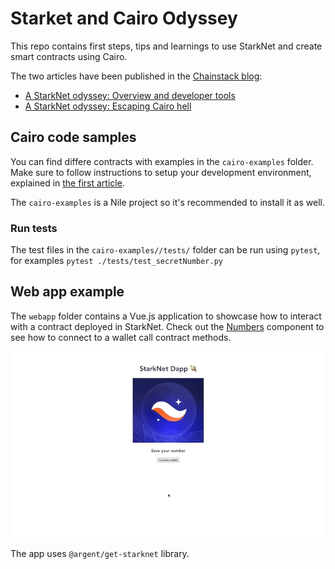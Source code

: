 # Starket and Cairo Odyssey

This repo contains first steps, tips and learnings to use StarkNet and create smart contracts using Cairo.

The two articles have been published in the [Chainstack blog](https://chainstack.com/):

- [A StarkNet odyssey: Overview and developer tools](https://chainstack.com/starknet-developer-introduction-part-1)
- [A StarkNet odyssey: Escaping Cairo hell](https://chainstack.com/starknet-cairo-developer-introduction-part-2/)

## Cairo code samples

You can find differe contracts with examples in the `cairo-examples` folder. Make sure to follow instructions to setup your development environment, explained in [the first article](https://chainstack.com/starknet-developer-introduction-part-1/).

The `cairo-examples` is a Nile project so it's recommended to install it as well.

### Run tests

The test files in the `cairo-examples//tests/` folder can be run using `pytest`, for examples `pytest ./tests/test_secretNumber.py`

## Web app example

The `webapp` folder contains a Vue.js application to showcase how to interact with a contract deployed in StarkNet. Check out the [Numbers](./webapp/src/components/Numbers.vue) component to see how to connect to a wallet call contract methods.

![](./img/wallet.gif)

The app uses `@argent/get-starknet` library.
